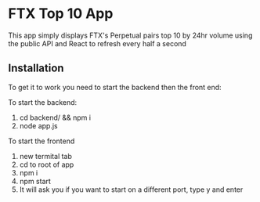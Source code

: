 # FTX Top 10 App

This app simply displays FTX's Perpetual pairs top 10 by 24hr volume using the public API and React to refresh every half a second

## Installation

To get it to work you need to start the backend then the front end:

To start the backend:
1. cd backend/ && npm i
2. node app.js

To start the frontend

1. new termital tab
2. cd to root of app
3. npm i
4. npm start
5. It will ask you if you want to start on a different port, type y and enter
